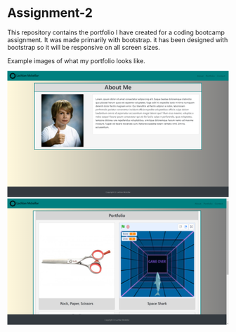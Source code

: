 # Assignment-2

This repository contains the portfolio I have created for a coding bootcamp assignment. It was made primarily with bootstrap. it has been designed with bootstrap so it will be responsive on all screen sizes.

Example images of what my portfolio looks like.

![webpage screenshot1](https://raw.githubusercontent.com/LachlanMckellar97/Assignment-2/master/assests/Screenshot1.PNG)
![webpage screenshot2](https://raw.githubusercontent.com/LachlanMckellar97/Assignment-2/master/assests/Screenshot2.PNG)
